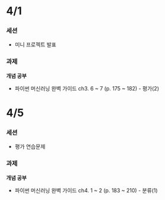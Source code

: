 # 4/1
### 세션
- 미니 프로젝트 발표
  
### 과제
**개념 공부**
- 파이썬 머신러닝 완벽 가이드 ch3. 6 ~ 7 (p. 175 ~ 182) - 평가(2)

# 4/5
### 세션
- 평가 연습문제

### 과제
**개념 공부**
- 파이썬 머신러닝 완벽 가이드 ch4. 1 ~ 2 (p. 183 ~ 210) - 분류(1)
